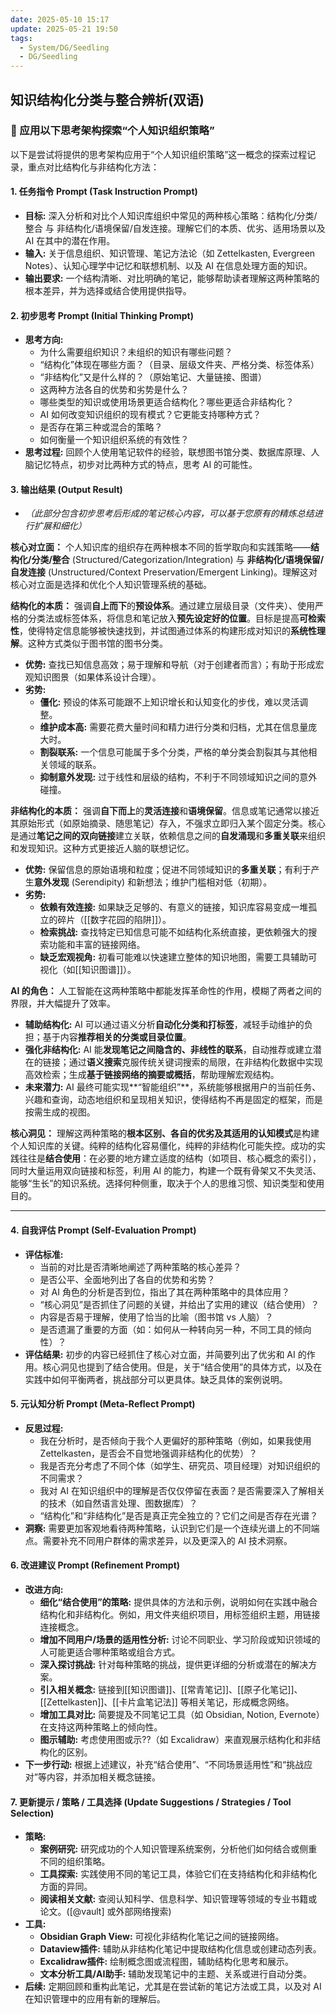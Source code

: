 ```yaml
---
date: 2025-05-10 15:17
update: 2025-05-21 19:50
tags:
  - System/DG/Seedling
  - DG/Seedling
---
```

## 知识结构化分类与整合辨析(双语)

### 🚀 应用以下思考架构探索“个人知识组织策略”

以下是尝试将提供的思考架构应用于“个人知识组织策略”这一概念的探索过程记录，重点对比结构化与非结构化方法：

#### 1. 任务指令 Prompt (Task Instruction Prompt)

- **目标:** 深入分析和对比个人知识库组织中常见的两种核心策略：结构化/分类/整合 与 非结构化/语境保留/自发连接。理解它们的本质、优劣、适用场景以及 AI 在其中的潜在作用。
- **输入:** 关于信息组织、知识管理、笔记方法论（如 Zettelkasten, Evergreen Notes）、认知心理学中记忆和联想机制、以及 AI 在信息处理方面的知识。
- **输出要求:** 一个结构清晰、对比明确的笔记，能够帮助读者理解这两种策略的根本差异，并为选择或结合使用提供指导。

#### 2. 初步思考 Prompt (Initial Thinking Prompt)

- **思考方向:**
  - 为什么需要组织知识？未组织的知识有哪些问题？
  - “结构化”体现在哪些方面？（目录、层级文件夹、严格分类、标签体系）
  - “非结构化”又是什么样的？（原始笔记、大量链接、图谱）
  - 这两种方法各自的优势和劣势是什么？
  - 哪些类型的知识或使用场景更适合结构化？哪些更适合非结构化？
  - AI 如何改变知识组织的现有模式？它更能支持哪种方式？
  - 是否存在第三种或混合的策略？
  - 如何衡量一个知识组织系统的有效性？
- **思考过程:** 回顾个人使用笔记软件的经验，联想图书馆分类、数据库原理、人脑记忆特点，初步对比两种方式的特点，思考 AI 的可能性。

#### 3. 输出结果 (Output Result)

- *（此部分包含初步思考后形成的笔记核心内容，可以基于您原有的精炼总结进行扩展和细化）*

**核心对立面：** 个人知识库的组织存在两种根本不同的哲学取向和实践策略——**结构化/分类/整合** (Structured/Categorization/Integration) 与 **非结构化/语境保留/自发连接** (Unstructured/Context Preservation/Emergent Linking)。理解这对核心对立面是选择和优化个人知识管理系统的基础。

**结构化的本质：** 强调**自上而下**的**预设体系**。通过建立层级目录（文件夹）、使用严格的分类法或标签体系，将信息和笔记放入**预先设定好的位置**。目标是提高**可检索性**，使得特定信息能够被快速找到，并试图通过体系的构建形成对知识的**系统性理解**。这种方式类似于图书馆的图书分类。

- **优势:** 查找已知信息高效；易于理解和导航（对于创建者而言）；有助于形成宏观知识图景（如果体系设计合理）。
- **劣势:**
  - **僵化:** 预设的体系可能跟不上知识增长和认知变化的步伐，难以灵活调整。
  - **维护成本高:** 需要花费大量时间和精力进行分类和归档，尤其在信息量庞大时。
  - **割裂联系:** 一个信息可能属于多个分类，严格的单分类会割裂其与其他相关领域的联系。
  - **抑制意外发现:** 过于线性和层级的结构，不利于不同领域知识之间的意外碰撞。

**非结构化的本质：** 强调**自下而上**的**灵活连接**和**语境保留**。信息或笔记通常以接近其原始形式（如原始摘录、随思笔记）存入，不强求立即归入某个固定分类。核心是通过**笔记之间的双向链接**建立关联，依赖信息之间的**自发涌现**和**多重关联**来组织和发现知识。这种方式更接近人脑的联想记忆。

- **优势:** 保留信息的原始语境和粒度；促进不同领域知识的**多重关联**；有利于产生**意外发现** (Serendipity) 和新想法；维护门槛相对低（初期）。
- **劣势:**
  - **依赖有效连接:** 如果缺乏足够的、有意义的链接，知识库容易变成一堆孤立的碎片（[[数字花园的陷阱]]）。
  - **检索挑战:** 查找特定已知信息可能不如结构化系统直接，更依赖强大的搜索功能和丰富的链接网络。
  - **缺乏宏观视角:** 初看可能难以快速建立整体的知识地图，需要工具辅助可视化（如[[知识图谱]]）。

**AI 的角色：** 人工智能在这两种策略中都能发挥革命性的作用，模糊了两者之间的界限，并大幅提升了效率。

- **辅助结构化:** AI 可以通过语义分析**自动化分类和打标签**，减轻手动维护的负担；基于内容**推荐相关的分类或目录位置**。
- **强化非结构化:** AI 能**发现笔记之间隐含的、非线性的联系**，自动推荐或建立潜在的链接；通过**语义搜索**克服传统关键词搜索的局限，在非结构化数据中实现高效检索；生成**基于链接网络的摘要或概括**，帮助理解宏观结构。
- **未来潜力:** AI 最终可能实现**“智能组织”**，系统能够根据用户的当前任务、兴趣和查询，动态地组织和呈现相关知识，使得结构不再是固定的框架，而是按需生成的视图。

**核心洞见：** 理解这两种策略的**根本区别、各自的优劣及其适用的认知模式**是构建个人知识库的关键。纯粹的结构化容易僵化，纯粹的非结构化可能失控。成功的实践往往是**结合使用**：在必要的地方建立适度的结构（如项目、核心概念的索引），同时大量运用双向链接和标签，利用 AI 的能力，构建一个既有骨架又不失灵活、能够“生长”的知识系统。选择何种侧重，取决于个人的思维习惯、知识类型和使用目的。

---

#### 4. 自我评估 Prompt (Self-Evaluation Prompt)

- **评估标准:**
  - 当前的对比是否清晰地阐述了两种策略的核心差异？
  - 是否公平、全面地列出了各自的优势和劣势？
  - 对 AI 角色的分析是否到位，指出了其在两种策略中的具体应用？
  - “核心洞见”是否抓住了问题的关键，并给出了实用的建议（结合使用）？
  - 内容是否易于理解，使用了恰当的比喻（图书馆 vs 人脑）？
  - 是否遗漏了重要的方面（如：如何从一种转向另一种，不同工具的倾向性）？
- **评估结果:** 初步的内容已经抓住了核心对立面，并简要列出了优劣和 AI 的作用。核心洞见也提到了结合使用。但是，关于“结合使用”的具体方式，以及在实践中如何平衡两者，挑战部分可以更具体。缺乏具体的案例说明。

#### 5. 元认知分析 Prompt (Meta-Reflect Prompt)

- **反思过程:**
  - 我在分析时，是否倾向于我个人更偏好的那种策略（例如，如果我使用 Zettelkasten，是否会不自觉地强调非结构化的优势）？
  - 我是否充分考虑了不同个体（如学生、研究员、项目经理）对知识组织的不同需求？
  - 我对 AI 在知识组织中的理解是否仅仅停留在表面？是否需要深入了解相关的技术（如自然语言处理、图数据库）？
  - “结构化”和“非结构化”是否是真正完全独立的？它们之间是否存在光谱？
- **洞察:** 需要更加客观地看待两种策略，认识到它们是一个连续光谱上的不同端点。需要补充不同用户群体的需求差异，以及更深入的 AI 技术洞察。

#### 6. 改进建议 Prompt (Refinement Prompt)

- **改进方向:**
  - **细化“结合使用”的策略:** 提供具体的方法和示例，说明如何在实践中融合结构化和非结构化。例如，用文件夹组织项目，用标签组织主题，用链接连接概念。
  - **增加不同用户/场景的适用性分析:** 讨论不同职业、学习阶段或知识领域的人可能更适合哪种策略或组合方式。
  - **深入探讨挑战:** 针对每种策略的挑战，提供更详细的分析或潜在的解决方案。
  - **引入相关概念:** 链接到[[知识图谱]]、[[常青笔记]]、[[原子化笔记]]、[[Zettelkasten]]、[[卡片盒笔记法]] 等相关笔记，形成概念网络。
  - **增加工具对比:** 简要提及不同笔记工具（如 Obsidian, Notion, Evernote）在支持这两种策略上的倾向性。
  - **图示辅助:** 考虑使用图或示??（如 Excalidraw）来直观展示结构化和非结构化的区别。
- **下一步行动:** 根据上述建议，补充“结合使用”、“不同场景适用性”和“挑战应对”等内容，并添加相关概念链接。

#### 7. 更新提示 / 策略 / 工具选择 (Update Suggestions / Strategies / Tool Selection)

- **策略:**
  - **案例研究:** 研究成功的个人知识管理系统案例，分析他们如何结合或侧重不同的组织策略。
  - **工具探索:** 实践使用不同的笔记工具，体验它们在支持结构化和非结构化方面的异同。
  - **阅读相关文献:** 查阅认知科学、信息科学、知识管理等领域的专业书籍或论文。([@vault] 或外部网络搜索)
- **工具:**
  - **Obsidian Graph View:** 可视化非结构化笔记之间的链接网络。
  - **Dataview插件:** 辅助从非结构化笔记中提取结构化信息或创建动态列表。
  - **Excalidraw插件:** 绘制概念图或流程图，辅助结构化思考和展示。
  - **文本分析工具/AI助手:** 辅助发现笔记中的主题、关系或进行自动分类。
- **后续:** 定期回顾和重构此笔记，尤其是在尝试新的笔记方法或工具，以及对 AI 在知识管理中的应用有新的理解后。
